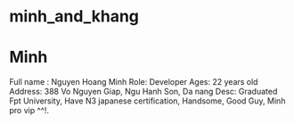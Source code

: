 # minh_and_khang
# Minh
Full name : Nguyen Hoang Minh
Role: Developer
Ages: 22 years old
Address: 388 Vo Nguyen Giap, Ngu Hanh Son, Da nang
Desc: Graduated Fpt University, Have N3 japanese certification, Handsome, Good Guy, Minh pro vip ^^!.